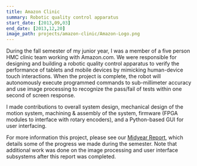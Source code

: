 ```yaml
---
title: Amazon Clinic
summary: Robotic quality control apparatus
start_date: [2013,09,03]
end_date: [2013,12,20]
image_path: projects/amazon-clinic/Amazon-Logo.png
---
```


During the fall semester of my junior year, I was a member of a five person HMC
clinic team working with Amazon.com. We were responsible for designing and
building a robotic quality control apparatus to verify the performance of
tablets and mobile devices by mimicking human-device touch interactions. When
the project is complete, the robot will autonomously execute programmed
commands to sub-millimeter accuracy and use image processing to recognize the
pass/fail of tests within one second of screen response.

I made contributions to overall system design, mechanical design of the motion
system, machining & assembly of the system, firmware (FPGA modules to interface
with rotary encoders), and a Python-based GUI for user interfacing.

For more information this project, please see our [Midyear
Report](https://drive.google.com/file/d/0B0Jfms0twG8EM3V4OFRPNWNuNUE/edit?usp=sharing),
which details some of the progress we made during the semester. Note that
additional work was done on the image processing and user interface subsystems
after this report was completed.
